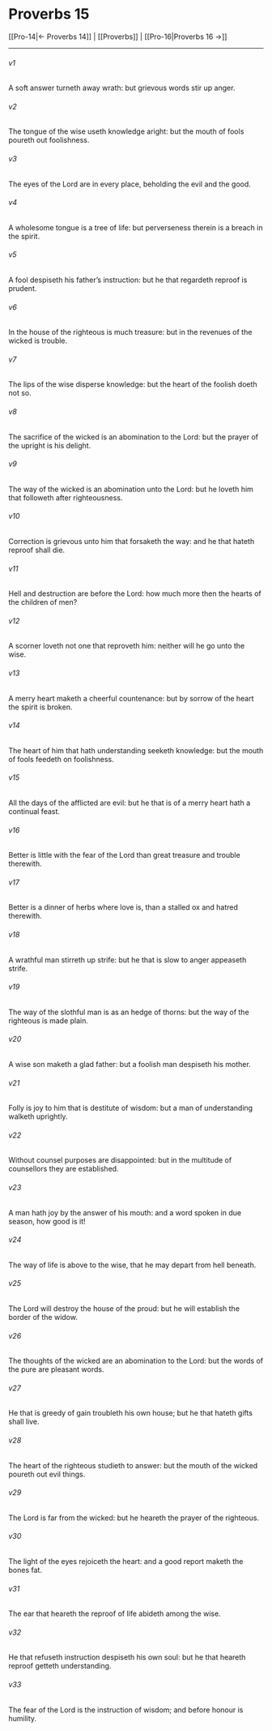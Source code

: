 # Proverbs 15

[[Pro-14|← Proverbs 14]] | [[Proverbs]] | [[Pro-16|Proverbs 16 →]]
***

###### v1
A soft answer turneth away wrath: but grievous words stir up anger.
###### v2
The tongue of the wise useth knowledge aright: but the mouth of fools poureth out foolishness.
###### v3
The eyes of the Lord are in every place, beholding the evil and the good.
###### v4
A wholesome tongue is a tree of life: but perverseness therein is a breach in the spirit.
###### v5
A fool despiseth his father’s instruction: but he that regardeth reproof is prudent.
###### v6
In the house of the righteous is much treasure: but in the revenues of the wicked is trouble.
###### v7
The lips of the wise disperse knowledge: but the heart of the foolish doeth not so.
###### v8
The sacrifice of the wicked is an abomination to the Lord: but the prayer of the upright is his delight.
###### v9
The way of the wicked is an abomination unto the Lord: but he loveth him that followeth after righteousness.
###### v10
Correction is grievous unto him that forsaketh the way: and he that hateth reproof shall die.
###### v11
Hell and destruction are before the Lord: how much more then the hearts of the children of men?
###### v12
A scorner loveth not one that reproveth him: neither will he go unto the wise.
###### v13
A merry heart maketh a cheerful countenance: but by sorrow of the heart the spirit is broken.
###### v14
The heart of him that hath understanding seeketh knowledge: but the mouth of fools feedeth on foolishness.
###### v15
All the days of the afflicted are evil: but he that is of a merry heart hath a continual feast.
###### v16
Better is little with the fear of the Lord than great treasure and trouble therewith.
###### v17
Better is a dinner of herbs where love is, than a stalled ox and hatred therewith.
###### v18
A wrathful man stirreth up strife: but he that is slow to anger appeaseth strife.
###### v19
The way of the slothful man is as an hedge of thorns: but the way of the righteous is made plain.
###### v20
A wise son maketh a glad father: but a foolish man despiseth his mother.
###### v21
Folly is joy to him that is destitute of wisdom: but a man of understanding walketh uprightly.
###### v22
Without counsel purposes are disappointed: but in the multitude of counsellors they are established.
###### v23
A man hath joy by the answer of his mouth: and a word spoken in due season, how good is it!
###### v24
The way of life is above to the wise, that he may depart from hell beneath.
###### v25
The Lord will destroy the house of the proud: but he will establish the border of the widow.
###### v26
The thoughts of the wicked are an abomination to the Lord: but the words of the pure are pleasant words.
###### v27
He that is greedy of gain troubleth his own house; but he that hateth gifts shall live.
###### v28
The heart of the righteous studieth to answer: but the mouth of the wicked poureth out evil things.
###### v29
The Lord is far from the wicked: but he heareth the prayer of the righteous.
###### v30
The light of the eyes rejoiceth the heart: and a good report maketh the bones fat.
###### v31
The ear that heareth the reproof of life abideth among the wise.
###### v32
He that refuseth instruction despiseth his own soul: but he that heareth reproof getteth understanding.
###### v33
The fear of the Lord is the instruction of wisdom; and before honour is humility. 
